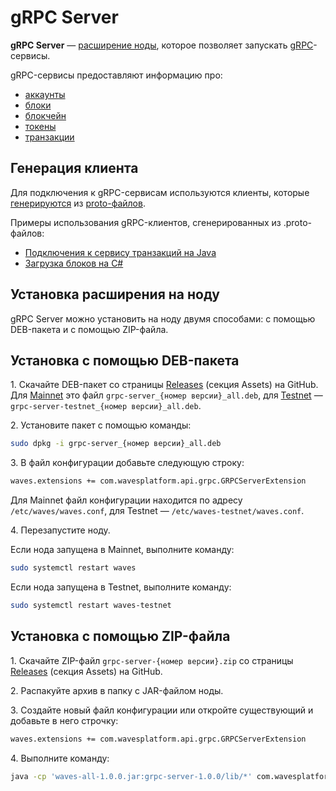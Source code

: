 # gRPC Server

**gRPC Server** — [расширение ноды](/ru/waves-node/extensions/), которое позволяет запускать [gRPC](https://en.wikipedia.org/wiki/GRPC)-сервисы.

gRPC-сервисы предоставляют информацию про:

* [аккаунты](/ru/blockchain/account/)
* [блоки](/ru/blockchain/block/)
* [блокчейн](/ru/blockchain/blockchain/)
* [токены](/ru/blockchain/token/)
* [транзакции](/ru/blockchain/transaction/)

## Генерация клиента

Для подключения к gRPC-сервисам используются клиенты, которые [генерируются](https://grpc.io/docs/tutorials/) из [proto-файлов](https://github.com/wavesplatform/protobuf-schemas).

Примеры использования gRPC-клиентов, сгенерированных из .proto-файлов:

* [Подключения к сервису транзакций на Java](https://github.com/wavesplatform/WavesJ/blob/master/examples/src/main/java/GRPCTest.java)
* [Загрузка блоков на C#](https://github.com/wavesplatform/WavesCS/blob/master/WavesCSTests/ProtobufTest.cs)

## Установка расширения на ноду

gRPC Server можно установить на ноду двумя способами: с помощью DEB-пакета и с помощью ZIP-файла.

## Установка с помощью DEB-пакета

1.&nbsp;Скачайте DEB-пакет со страницы [Releases](https://github.com/wavesplatform/Waves/releases) (секция Assets) на GitHub. Для [Mainnet](/ru/blockchain/blockchain-network/main-network) это файл `grpc-server_{номер версии}_all.deb`, для [Testnet](/ru/blockchain/blockchain-network/test-network) — `grpc-server-testnet_{номер версии}_all.deb`.

2.&nbsp;Установите пакет с помощью команды:

```bash
sudo dpkg -i grpc-server_{номер версии}_all.deb
```

3.&nbsp;В файл конфигурации добавьте следующую строку:

```bash
waves.extensions += com.wavesplatform.api.grpc.GRPCServerExtension
```

Для Mainnet файл конфигурации находится по адресу `/etc/waves/waves.conf`, для Testnet — `/etc/waves-testnet/waves.conf`.

4.&nbsp;Перезапустите ноду.

Если нода запущена в Mainnet, выполните команду:

```bash
sudo systemctl restart waves
```

Если нода запущена в Testnet, выполните команду:

```bash
sudo systemctl restart waves-testnet
```

## Установка с помощью ZIP-файла

1.&nbsp;Скачайте ZIP-файл `grpc-server-{номер версии}.zip` со страницы [Releases](https://github.com/wavesplatform/Waves/releases) (секция Assets) на GitHub.

2.&nbsp;Распакуйте архив в папку с JAR-файлом ноды.

3.&nbsp;Создайте новый файл конфигурации или откройте существующий и добавьте в него строчку:

```bash
waves.extensions += com.wavesplatform.api.grpc.GRPCServerExtension
```

4.&nbsp;Выполните команду:

```bash
java -cp 'waves-all-1.0.0.jar:grpc-server-1.0.0/lib/*' com.wavesplatform.Application {название файла конфигурации}.conf
```
